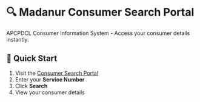 # 🔍 Madanur Consumer Search Portal

APCPDCL Consumer Information System - Access your consumer details instantly.

## 🚀 Quick Start

1. Visit the [Consumer Search Portal](https://script.google.com/macros/s/AKfycbwpuZLHVYbAjFc0n74aKzMwVzm5x4F_q9ofU_M1Iew1k1X488S3h6_harh4O4yXC8d-/exec)
2. Enter your **Service Number**
3. Click **Search**
4. View your consumer details
